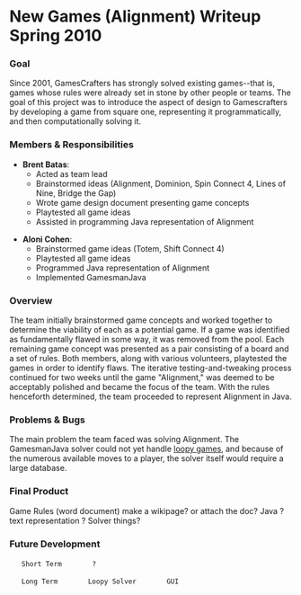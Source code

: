 New Games (Alignment) Writeup Spring 2010
=========================================

### Goal

Since 2001, GamesCrafters has strongly solved existing games--that is, games whose rules were already set in stone by other people or teams. The goal of this project was to introduce the aspect of design to Gamescrafters by developing a game from square one, representing it programmatically, and then computationally solving it.

### Members & Responsibilities

-   **Brent Batas**:
    -   Acted as team lead
    -   Brainstormed ideas (Alignment, Dominion, Spin Connect 4, Lines of Nine, Bridge the Gap)
    -   Wrote game design document presenting game concepts
    -   Playtested all game ideas
    -   Assisted in programming Java representation of Alignment

<!-- -->

-   **Aloni Cohen**:
    -   Brainstormed game ideas (Totem, Shift Connect 4)
    -   Playtested all game ideas
    -   Programmed Java representation of Alignment
    -   Implemented GamesmanJava

### Overview

The team initially brainstormed game concepts and worked together to determine the viability of each as a potential game. If a game was identified as fundamentally flawed in some way, it was removed from the pool. Each remaining game concept was presented as a pair consisting of a board and a set of rules. Both members, along with various volunteers, playtested the games in order to identify flaws. The iterative testing-and-tweaking process continued for two weeks until the game "Alignment," was deemed to be acceptably polished and became the focus of the team. With the rules henceforth determined, the team proceeded to represent Alignment in Java.

### Problems & Bugs

The main problem the team faced was solving Alignment. The GamesmanJava solver could not yet handle [loopy games](http://nyc.cs.berkeley.edu/wiki/index.php?title=Game_Classification_Project#Loopy_games), and because of the numerous available moves to a player, the solver itself would require a large database.

### Final Product

Game Rules (word document) make a wikipage? or attach the doc? Java ? text representation ? Solver things?

### Future Development

`   Short Term`
`       ?`

`   Long Term`
`       Loopy Solver`
`       GUI`

